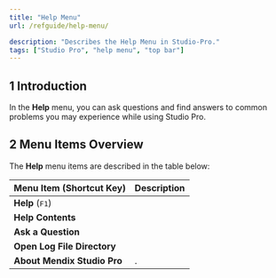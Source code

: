 ```yaml
---
title: "Help Menu"
url: /refguide/help-menu/

description: "Describes the Help Menu in Studio-Pro."
tags: ["Studio Pro", "help menu", "top bar"]
---
```


## 1 Introduction

In the **Help** menu, you can ask questions and find answers to common problems you may experience while using Studio Pro. 

## 2 Menu Items Overview

The **Help** menu items are described in the table below:

| Menu Item (Shortcut Key)                                     | Description                                                  |
| ------------------------------------------------------------ | ------------------------------------------------------------ |
| **Help** (<kbd>F1</kbd>)                    |  |
| **Help Contents**                    |   |
| **Ask a Question**                   | |
| **Open Log File Directory**                   |   |
| **About Mendix Studio Pro**                   | . | 